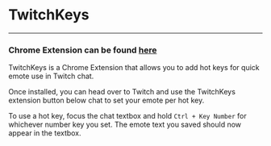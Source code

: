 # TwitchKeys <br />
-----------------
### Chrome Extension can be found [here](https://chrome.google.com/webstore/detail/twitchkeys/hnohnombncpgecbfeommofddjhlkngag)
TwitchKeys is a Chrome Extension that allows you to add hot keys for quick emote use in Twitch chat.

Once installed, you can head over to Twitch and use the TwitchKeys extension button below chat to set your emote per hot key.

To use a hot key, focus the chat textbox and hold ```Ctrl + Key Number``` for whichever number key you set. The emote text you saved should now appear in the textbox.